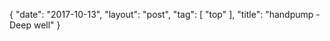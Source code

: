 {
   "date": "2017-10-13",
   "layout": "post",
   "tag": [
      "top"
   ],
   "title": "handpump - Deep well"
}

